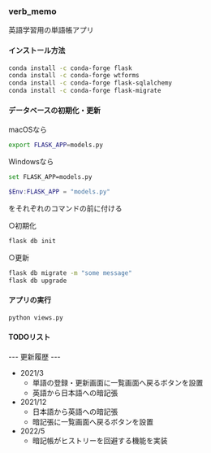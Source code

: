 ### verb_memo  
英語学習用の単語帳アプリ  

#### インストール方法  
```bash
conda install -c conda-forge flask
conda install -c conda-forge wtforms
conda install -c conda-forge flask-sqlalchemy
conda install -c conda-forge flask-migrate
```

#### データベースの初期化・更新  
macOSなら
```bash
export FLASK_APP=models.py
```
Windowsなら
```bash
set FLASK_APP=models.py
```
```powershell
$Env:FLASK_APP = "models.py"
```
をそれぞれのコマンドの前に付ける  

○初期化  
```bash
flask db init
```
○更新  
```bash
flask db migrate -m "some message"
flask db upgrade
```

#### アプリの実行
```python
python views.py
```

#### TODOリスト  

--- 更新履歴 ---  
- 2021/3  
  - 単語の登録・更新画面に一覧画面へ戻るボタンを設置  
  - 英語から日本語への暗記張  
- 2021/12  
  - 日本語から英語への暗記張  
  - 暗記張に一覧画面へ戻るボタンを設置  
- 2022/5  
  - 暗記帳がヒストリーを回避する機能を実装  